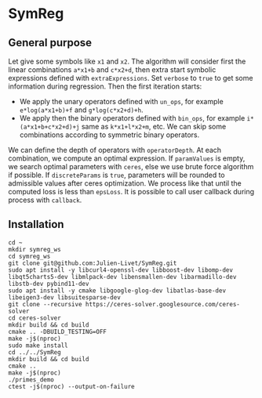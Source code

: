 # SymReg

## General purpose

Let give some symbols like ```x1``` and ```x2```.
The algorithm will consider first the linear combinations ```a*x1+b``` and ```c*x2+d```, then extra start symbolic expressions defined with ```extraExpressions```.
Set ```verbose``` to ```true``` to get some information during regression.
Then the first iteration starts:
- We apply the unary operators defined with ```un_ops```, for example ```e*log(a*x1+b)+f``` and ```g*log(c*x2+d)+h```.
- We apply then the binary operators defined with ```bin_ops```, for example ```i*(a*x1+b+c*x2+d)+j``` same as ```k*x1+l*x2+m```, etc. We can skip some combinations according to symmetric binary operators.

We can define the depth of operators with ```operatorDepth```.
At each combination, we compute an optimal expression. If ```paramValues``` is empty, we search optimal parameters with ```ceres```, else we use brute force algorithm if possible.
If ```discreteParams``` is ```true```, parameters will be rounded to admissible values after ceres optimization.
We process like that until the computed loss is less than ```epsLoss```.
It is possible to call user callback during process with ```callback```.

## Installation

```
cd ~
mkdir symreg_ws
cd symreg_ws
git clone git@github.com:Julien-Livet/SymReg.git
sudo apt install -y libcurl4-openssl-dev libboost-dev libomp-dev libqt5charts5-dev libmlpack-dev libensmallen-dev libarmadillo-dev libstb-dev pybind11-dev
sudo apt install -y cmake libgoogle-glog-dev libatlas-base-dev libeigen3-dev libsuitesparse-dev
git clone --recursive https://ceres-solver.googlesource.com/ceres-solver
cd ceres-solver
mkdir build && cd build
cmake .. -DBUILD_TESTING=OFF
make -j$(nproc)
sudo make install
cd ../../SymReg
mkdir build && cd build
cmake ..
make -j$(nproc)
./primes_demo
ctest -j$(nproc) --output-on-failure
```
